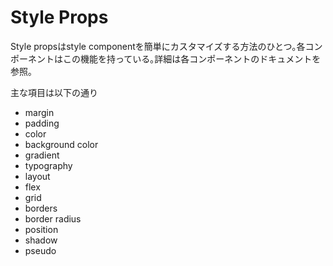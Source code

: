 # Style Props

Style propsはstyle componentを簡単にカスタマイズする方法のひとつ｡各コンポーネントはこの機能を持っている｡詳細は各コンポーネントのドキュメントを参照｡

主な項目は以下の通り

- margin
- padding
- color
- background color
- gradient
- typography 
- layout
- flex
- grid
- borders
- border radius
- position
- shadow
- pseudo
